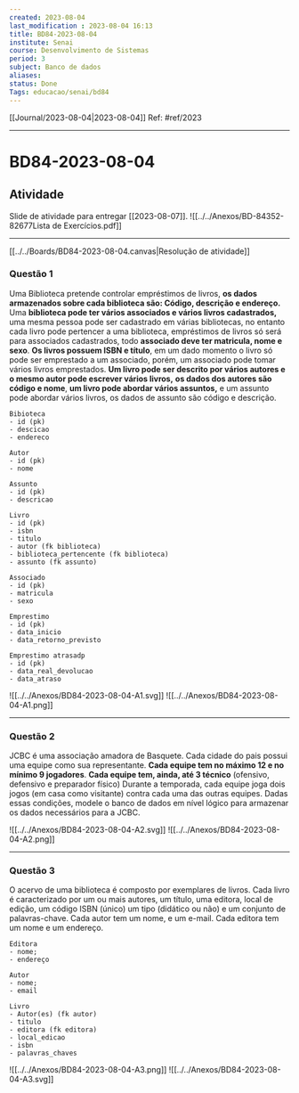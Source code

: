 ```yaml
---
created: 2023-08-04
last_modification : 2023-08-04 16:13
title: BD84-2023-08-04
institute: Senai
course: Desenvolvimento de Sistemas
period: 3
subject: Banco de dados
aliases: 
status: Done
Tags: educacao/senai/bd84
---
```

[[Journal/2023-08-04|2023-08-04]]
Ref: #ref/2023


___
# BD84-2023-08-04

## Atividade
Slide de atividade para entregar [[2023-08-07]].
![[../../Anexos/BD-84352-82677Lista de Exercícios.pdf]]

---

[[../../Boards/BD84-2023-08-04.canvas|Resolução de atividade]]

### Questão 1
Uma Biblioteca pretende controlar empréstimos de livros, **os dados armazenados sobre cada biblioteca são: Código, descrição e endereço.** 
Uma **biblioteca pode ter vários associados e vários livros cadastrados,** uma mesma pessoa pode ser cadastrado em várias bibliotecas, no entanto cada livro pode pertencer a uma biblioteca, empréstimos de livros só será para associados cadastrados, todo **associado deve ter matricula, nome e sexo**. 
**Os livros possuem ISBN e título**, em um dado momento o livro só pode ser emprestado a um associado, porém, um associado pode tomar vários livros emprestados.
**Um livro pode ser descrito por vários autores e o mesmo autor pode escrever vários livros,** **os dados dos autores são código e nome**, **um livro pode abordar vários assuntos,** e um assunto pode abordar vários livros, os dados de assunto são código e descrição.
```
Bibioteca
- id (pk)
- descicao
- endereco

Autor
- id (pk)
- nome

Assunto
- id (pk)
- descricao

Livro
- id (pk)
- isbn
- titulo
- autor (fk biblioteca)
- biblioteca_pertencente (fk biblioteca)
- assunto (fk assunto)

Associado
- id (pk)
- matricula
- sexo

Emprestimo
- id (pk)
- data_inicio
- data_retorno_previsto

Emprestimo atrasadp
- id (pk)
- data_real_devolucao
- data_atraso

```

![[../../Anexos/BD84-2023-08-04-A1.svg]]
![[../../Anexos/BD84-2023-08-04-A1.png]]



---
### Questão 2
JCBC é uma associação amadora de Basquete. Cada cidade do pais possui uma equipe como sua representante. **Cada equipe tem no máximo 12 e no mínimo 9 jogadores**. **Cada equipe tem, ainda, até 3 técnico** (ofensivo, defensivo e preparador físico) Durante a temporada, cada equipe joga dois jogos (em casa como visitante) contra cada uma das outras equipes. Dadas essas condições, modele o banco de dados em nível lógico para armazenar os dados necessários para a JCBC.

![[../../Anexos/BD84-2023-08-04-A2.svg]]
![[../../Anexos/BD84-2023-08-04-A2.png]]


---
### Questão 3
O acervo de uma biblioteca é composto por exemplares de livros. Cada livro é caracterizado por um ou mais autores, um título, uma editora, local de edição, um código ISBN (único) um tipo (didático ou não) e um conjunto de palavras-chave. Cada autor tem um nome, e um e-mail. Cada editora tem um nome e um
endereço.

```
Editora
- nome;
- endereço

Autor
- nome;
- email

Livro
- Autor(es) (fk autor)
- titulo
- editora (fk editora)
- local_edicao
- isbn
- palavras_chaves
```

![[../../Anexos/BD84-2023-08-04-A3.png]]
![[../../Anexos/BD84-2023-08-04-A3.svg]]


